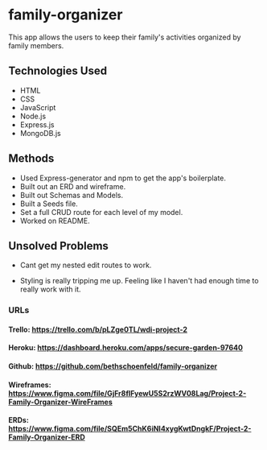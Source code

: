 # family-organizer

This app allows the users to keep their family's activities organized by family members. 

## Technologies Used

* HTML
* CSS
* JavaScript
* Node.js
* Express.js
* MongoDB.js

## Methods

* Used Express-generator and npm to get the app's boilerplate.
* Built out an ERD and wireframe.
* Built out Schemas and Models.
* Built a Seeds file.
* Set a full CRUD route for each level of my model.
* Worked on README.

## Unsolved Problems

* Cant get my nested edit routes to work. 

* Styling is really tripping me up. Feeling like I haven't had enough time to really work with it. 

### URLs
#### Trello: https://trello.com/b/pLZge0TL/wdi-project-2

#### Heroku: https://dashboard.heroku.com/apps/secure-garden-97640

#### Github: https://github.com/bethschoenfeld/family-organizer

#### Wireframes: https://www.figma.com/file/GjFr8flFyewU5S2rzWV08Lag/Project-2-Family-Organizer-WireFrames

#### ERDs: https://www.figma.com/file/SQEm5ChK6iNl4xygKwtDngkF/Project-2-Family-Organizer-ERD
